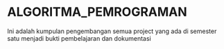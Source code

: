 # ALGORITMA_PEMROGRAMAN
Ini adalah kumpulan pengembangan semua project yang ada di semester satu menjadi bukti pembelajaran dan dokumentasi
